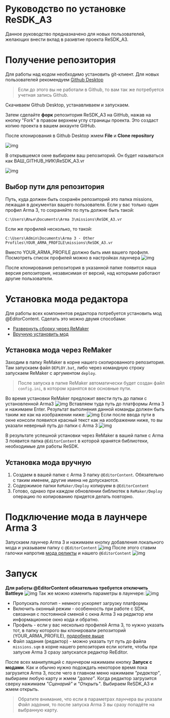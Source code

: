 # Руководство по установке ReSDK_A3

Данное руководство предназначено для новых пользователей, желающих внести вклад в разивтие проекта ReSDK_A3.

# Получение репозитория
Для работы над кодом необходимо установить git-клиент. Для новых пользователей рекомендуем [Github Desktop](https://desktop.github.com/)

> Если до этого вы не работали в Github, то вам так же потребуется учетная запись Github.

Скачиваем Github Desktop, устанавливаем и запускаем.

Затем сделайте **форк** репозитория ReSDK_A3 на GitHub, нажав на кнопку "Fork" в правом верхнем углу страницы проекта. Это создаст копию проекта в вашем аккаунте GitHub.

После клонирования в Github Desktop жмем **File** и **Clone repository**

![img](Data/clonerepo.png)

В открывшемся окне выбираем ваш репозиторий. Он будет называться как ВАШ_GITHUB_НИК\ReSDK_A3.vr

![img](Data/clonerepo2.png)

## Выбор пути для репозитория

Путь, куда должен быть сохранён репозиторий это папка missions, лежащая в документах вашего пользователя.
Если у вас только один профил Arma 3, то сохраняйте по путь должне быть такой:
```
C:\Users\Илья\Documents\Arma 3\missions\ReSDK_A3.vr
```
Если же профилей несколько, то такой:
```
C:\Users\Admin\Documents\Arma 3 - Other Profiles\YOUR_ARMA_PROFILE\missions\ReSDK_A3.vr
```
Вместо YOUR_ARMA_PROFILE должно быть имя вашего профиля. Посмотреть список профилей можно в настройках лаунчера
![img](Data/a3launcher_profiles.png)

После клонирования репозитория в указанной папке появится наша версия репозитория, независимая от версий, над которыми работают другие пользователи.

# Установка мода редактора
Для работы всех компонентов редактора потребуется установить мод @EditorContent. Сделать это можно двумя способами:
* [Развернуть сборку через ReMaker](#Установка-мода-через-ReMaker)
* [Вручную установить мод](#Установка-мода-вручную)

## Установка мода через ReMaker
Заходим в папку ReMaker в корне нашего скопированного репозитория. Там запускаем файл `DEPLOY.bat`, либо через командную строку запускаем ReMaker с аргументом `deploy`.
> После запуска в папке ReMaker автоматически будет создан файл `config.ini`, в котором хранятся все основные пути.

Во время установки ReMaker предложит ввести путь до папки с установленной Arma3
![img](Data/remaker_deploy_pre.png)
Вставляем туда путь до платформы Arma 3 и нажимаем Enter. Результат выполнения данной команды должен быть таким же как на изображении ниже:
![img](Data/remaker_deploy_post.png)
Если после ввода пути в окне консоли появился красный текст как на изображении ниже, то вы указали неверный путь до папки с Arma 3
![img](Data/remaker_deploy_error.png)

В результате успешной установки через ReMaker в вашей папке с Arma 3 появится папка `@EditorContent` в которой хранятся библиотеки, необходимые для работы ReSDK.

## Установка мода вручную
1. Создаем в вашей папке с Arma 3 папку `@EditorContent`. Обязательно с таким именем, другие имена не допускаются.
2. Содержимое папки `ReMaker/Deploy` копируем в `@EditorContent`
3. Готово, однако при каждом обновлении библиотек в `ReMaker/Deploy` операцию по копированию придется делать повторно.

# Подключение мода в лаунчере Arma 3
Запускаем лаунчер Arma 3 и нажимаем кнопку добавления локального мода и указываем папку с `@EditorContent`
![img](Data/addlocalmod.png)
После этого ставим галочки напротив [мода реликты](https://download.relicta.ru) и нашего `@EditorContent`
![img](Data/loadedmods.png)

# Запуск

**Для работы @EditorContent обязательно требуется отключить Battleye**
![img](Data/no_battleye.png)
Так же можно изменить параметры в лаунчере:
![img](Data/a3launcher_settings.png)
- Пропускать логотип - немного ускоряет загрузку платформы
- Включить оконный режим - особенность при работе с SDK, связанная с постоянной сменой с окна Arma 3 на редактор или информационное окно кода и обратно.
- Профиль - если у вас несколько профилей Arma 3, то нужно указать тот, в папку которого вы клонировали репозиторий (YOUR_ARMA_PROFILE), [подробнее выше](##Выбор-пути-для-репозитория)
- Файл задания (редактор) - можно указать тут путь до файла `missions.sqm` в корне нашего репозитория если хотите, чтобы при запуске Arma 3 сразу запускался редактор ReEditor.

После всех манипуляций с лаунчером нажимаем кнопку **Запуск с модами**. Как и обычно нужно подождать некоторое время пока загрузится Arma 3, после чего в главном меню нажимаем *"редактор"*, выбираем любую карту и жмем *"далее"*. Когда редактор загрузится сверху нажимаем *"Сценарий"* и *"Открыть"*. Выбираем ReSDK_A3 и жмем открыть.
> Обратите внимание, что если в параметрах лаунчера вы указали *Файл задания*, то после запуска Arma 3 вы сразу попадёте на выбранную карту.